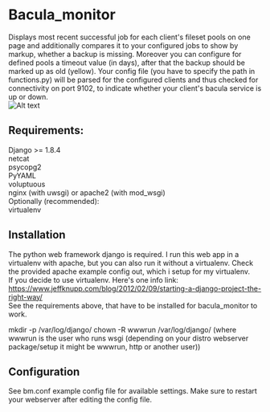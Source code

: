 # Bacula_monitor
Displays most recent successful job for each client's fileset pools on one page and additionally compares
it to your configured jobs to show by markup, whether a backup is missing. Moreover you can configure for
defined pools a timeout value (in days), after that the backup should be marked up as old (yellow).
Your config file (you have to specify the path in functions.py) will be parsed for the configured clients
and thus checked for connectivity on port 9102, to indicate whether your client's bacula service is up or down.
<br />
![Alt text](http://i.imgur.com/7p8jMAx.jpg "web-ui")

## Requirements:
Django >= 1.8.4 <br />
netcat <br />
psycopg2 <br />
PyYAML <br />
voluptuous <br />
nginx (with uwsgi) or apache2 (with mod_wsgi) <br />
Optionally (recommended): <br />
virtualenv <br />


## Installation
The python web framework django is required. I run this web app in a virtualenv with 
apache, but you can also run it without a virtualenv. 
Check the provided apache example config out, which i setup for my virtualenv. <br />
If you decide to use virtualenv. Here's one info link:<br />
https://www.jeffknupp.com/blog/2012/02/09/starting-a-django-project-the-right-way/ <br />
See the requirements above, that have to be installed for bacula_monitor to work.

mkdir -p /var/log/django/
chown -R wwwrun /var/log/django/
(where wwwrun is the user who runs wsgi (depending on your distro webserver package/setup it might be wwwrun, http or another user))

## Configuration
See bm.conf example config file for available settings.
Make sure to restart your webserver after editing the config file.

